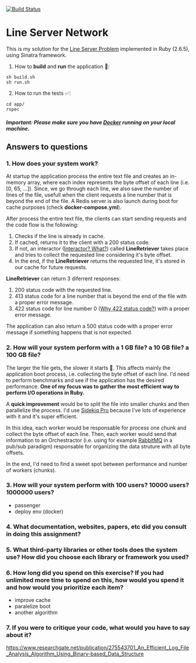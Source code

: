 [![Build Status](https://travis-ci.com/BernardoMG/line-server-network.svg?branch=master)](https://travis-ci.com/BernardoMG/line-server-network)

# Line Server Network

This is my solution for the [Line Server Problem](https://salsify.github.io/line-server.html) implemented in Ruby (2.6.5), using Sinatra framework.

1. How to **build** and **run** the application 🚀:

```shell
sh build.sh
sh run.sh
```

2. How to run the tests ✅:

```shell
cd app/
rspec
```

##### Important: Please make sure you have [Docker](https://docs.docker.com/docker-for-mac/install/) running on your local machine.

## Answers to questions

### 1. How does your system work?
At startup the application process the entire text file and creates an in-memory array, where each index represents the byte offset of each line (i.e. [0, 65, ...]). Since, we go through each line, we also save the number of lines of the file, usefull when the client requests a line number that is beyond the end of the file. A Redis server is also launch during boot for cache purposes (check **docker-compose.yml**).

After process the entire text file, the clients can start sending requests and the code flow is the following:

1. Checks if the line is already in cache. 
2. If cached, returns it to the client with a 200 status code.
3. If not, an interactor ([Interactor? What?](https://goiabada.blog/interactors-in-ruby-easy-as-cake-simple-as-pie-33f66de2eb78)) called **LineRetriever** takes place and tries to collect the requested line considering it's byte offset.
4. In the end, if the **LineRetriever** returns the requested line, it's stored in our cache for future requests.

**LineRetriever** can return 3 diferrent responses:

1. 200 status code with the requested line.
2. 413 status code for a line number that is beyond the end of the file with a proper error message.
3. 422 status code for line number 0 ([Why 422 status code?](https://www.bennadel.com/blog/2434-http-status-codes-for-invalid-data-400-vs-422.htm)) with a proper error message.

The application can also return a 500 status code with a proper error message if something happens that is not expected.

### 2. How will your system perform with a 1 GB file? a 10 GB file? a 100 GB file?
The larger the file gets, the slower it starts 🚨. This affects mainly the application boot process, i.e. collecting the byte offset of each line. I'd need to perform benchmarks and see if the application has the desired performance. **One of my focus was to gather the most efficient way to perform I/O operations in Ruby.**

A **quick improvement** would be to split the file into smaller chunks and then parallelize the process. I'd use [Sidekiq Pro](https://github.com/mperham/sidekiq) because I've lots of experience with it and it's super efficient.

In this idea, each worker would be responsable for process one chunk and collect the byte offset of each line. Then, each worker would send that information to an Orchestractor (i.e. using for example [RabbitMQ](https://www.rabbitmq.com/) in a pub/sub paradigm) responsable for organizing the data struture with all byte offsets.

In the end, I'd need to find a sweet spot between performance and number of workers (chunks).

### 3. How will your system perform with 100 users? 10000 users? 1000000 users?
- passenger
- deploy env (docker)

### 4. What documentation, websites, papers, etc did you consult in doing this assignment?

### 5. What third-party libraries or other tools does the system use? How did you choose each library or framework you used?

### 6. How long did you spend on this exercise? If you had unlimited more time to spend on this, how would you spend it and how would you prioritize each item?
- improve cache
- paralelize boot
- another algorithm 

### 7. If you were to critique your code, what would you have to say about it?


https://www.researchgate.net/publication/275543701_An_Efficient_Log_File_Analysis_Algorithm_Using_Binary-based_Data_Structure
